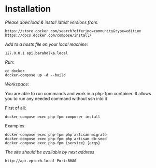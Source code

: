# Installation

*Please download & install latest versions from:*

```
https://store.docker.com/search?offering=community&type=edition
https://docs.docker.com/compose/install/
```

*Add to a hosts file on your local machine:*

```
127.0.0.1 api.baraholka.local
```

*Run:* 
```
cd docker
docker-compose up -d --build
```

*Workspace:*

You are able to run commands and work in a php-fpm container. 
It allows you to run any needed command without ssh into it

First of all:

```
docker-compose exec php-fpm composer install
```

Examples:

```
docker-compose exec php-fpm php artisan migrate
docker-compose exec php-fpm php artisan db:seed
docker-compose exec php-fpm {service} {args}
```

*The site should be available by next address*
```
http://api.vptech.local Port:8080

```